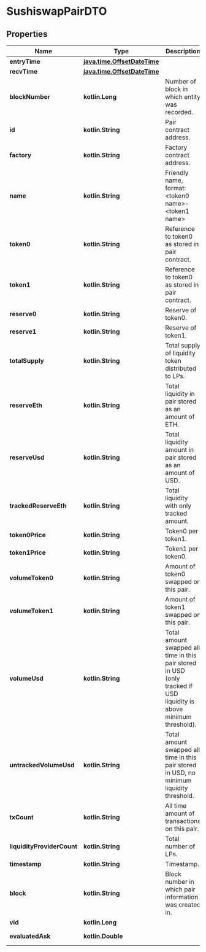 
# SushiswapPairDTO

## Properties
Name | Type | Description | Notes
------------ | ------------- | ------------- | -------------
**entryTime** | [**java.time.OffsetDateTime**](java.time.OffsetDateTime.md) |  |  [optional]
**recvTime** | [**java.time.OffsetDateTime**](java.time.OffsetDateTime.md) |  |  [optional]
**blockNumber** | **kotlin.Long** | Number of block in which entity was recorded. |  [optional]
**id** | **kotlin.String** | Pair contract address. |  [optional]
**factory** | **kotlin.String** | Factory contract address. |  [optional]
**name** | **kotlin.String** | Friendly name, format: &lt;token0 name&gt;-&lt;token1 name&gt; |  [optional]
**token0** | **kotlin.String** | Reference to token0 as stored in pair contract. |  [optional]
**token1** | **kotlin.String** | Reference to token0 as stored in pair contract. |  [optional]
**reserve0** | **kotlin.String** | Reserve of token0. |  [optional]
**reserve1** | **kotlin.String** | Reserve of token1. |  [optional]
**totalSupply** | **kotlin.String** | Total supply of liquidity token distributed to LPs. |  [optional]
**reserveEth** | **kotlin.String** | Total liquidity in pair stored as an amount of ETH. |  [optional]
**reserveUsd** | **kotlin.String** | Total liquidity amount in pair stored as an amount of USD. |  [optional]
**trackedReserveEth** | **kotlin.String** | Total liquidity with only tracked amount. |  [optional]
**token0Price** | **kotlin.String** | Token0 per token1. |  [optional]
**token1Price** | **kotlin.String** | Token1 per token0. |  [optional]
**volumeToken0** | **kotlin.String** | Amount of token0 swapped on this pair. |  [optional]
**volumeToken1** | **kotlin.String** | Amount of token1 swapped on this pair. |  [optional]
**volumeUsd** | **kotlin.String** | Total amount swapped all time in this pair stored in USD (only tracked if USD liquidity is above minimum threshold). |  [optional]
**untrackedVolumeUsd** | **kotlin.String** | Total amount swapped all time in this pair stored in USD, no minimum liquidity threshold. |  [optional]
**txCount** | **kotlin.String** | All time amount of transactions on this pair. |  [optional]
**liquidityProviderCount** | **kotlin.String** | Total number of LPs. |  [optional]
**timestamp** | **kotlin.String** | Timestamp. |  [optional]
**block** | **kotlin.String** | Block number in which pair information was created in. |  [optional]
**vid** | **kotlin.Long** |  |  [optional]
**evaluatedAsk** | **kotlin.Double** |  |  [optional] [readonly]



